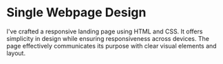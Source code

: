 # Single Webpage Design 
I've crafted a responsive landing page using HTML and CSS. It offers simplicity in design while ensuring responsiveness across devices. The page effectively communicates its purpose with clear visual elements and layout.
